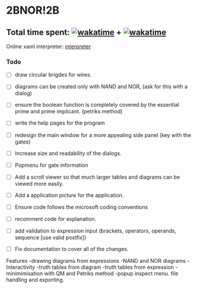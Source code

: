 # 2BNOR!2B

Total time spent: [![wakatime](https://wakatime.com/badge/user/8eec35f3-fd84-49c8-835b-b417c4509a9a/project/018bba66-c7a6-493e-a108-66e509c4020f.svg)](https://wakatime.com/badge/user/8eec35f3-fd84-49c8-835b-b417c4509a9a/project/018bba66-c7a6-493e-a108-66e509c4020f) + [![wakatime](https://wakatime.com/badge/user/8eec35f3-fd84-49c8-835b-b417c4509a9a/project/018d7a5a-dbe8-4f88-9e35-a3a980547b28.svg)](https://wakatime.com/badge/user/8eec35f3-fd84-49c8-835b-b417c4509a9a/project/018d7a5a-dbe8-4f88-9e35-a3a980547b28)
---
Online xaml interpreter:  [interpreter](https://s3.amazonaws.com/praeclarum.org/wasm/index.html)
### Todo
- [ ] draw circular brigdes for wires. 
- [ ] diagrams can be created only with NAND and NOR, (ask for this with a dialog) 
- [ ] ensure the boolean function is completely covered by the essential prime and prime implicant. (petriks method)
- [ ] write the help pages for the program 
- [ ] redesign the main window for a more appealing side panel (key with the gates) 
- [ ] Increase size and readability of the dialogs. 
- [ ] Popmenu for gate information
- [ ] Add a scroll viewer so that much larger tables and diagrams can be viewed more easily. 
- [ ] Add a application picture for the application.
- [ ] Ensure code follows the microsoft coding conventions
- [ ] recomment code for explanation.
- [ ] add validation to expression input (brackets, operators, operands, sequence [use valid postfix])
- [ ] Fix documentation to cover all of the changes.


Features
-drawing diagrams from expressions 
-NAND and NOR diagrams
-Interactivity 
-truth tables from diagram 
-truth tables from  expression
-minimimisation with QM and Petriks method 
-popup inspect menu. 
file handling and exporting. 

